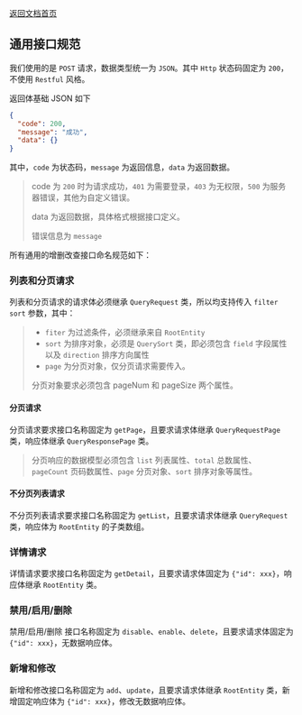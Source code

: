[返回文档首页](./README.md)

## 通用接口规范

我们使用的是 `POST` 请求，数据类型统一为 `JSON`。其中 `Http` 状态码固定为 `200`，不使用 `Restful` 风格。

返回体基础 JSON 如下

```json
{
  "code": 200,
  "message": "成功",
  "data": {}
}
```

其中，`code` 为状态码，`message` 为返回信息，`data` 为返回数据。

> code 为 `200` 时为请求成功，`401` 为需要登录，`403` 为无权限，`500` 为服务器错误，其他为自定义错误。
>
> data 为返回数据，具体格式根据接口定义。
>
> 错误信息为 `message`

所有通用的增删改查接口命名规范如下：

### 列表和分页请求

列表和分页请求的请求体必须继承 `QueryRequest` 类，所以均支持传入 `filter` `sort` 参数，其中：

> - `fiter` 为过滤条件，必须继承来自 `RootEntity`
> - `sort` 为排序对象，必须是 `QuerySort` 类，即必须包含 `field` 字段属性以及 `direction` 排序方向属性
> - `page` 为分页对象，仅分页请求需要传入。
>
> 分页对象要求必须包含 pageNum 和 pageSize 两个属性。

#### 分页请求

分页请求要求接口名称固定为 `getPage`，且要求请求体继承 `QueryRequestPage` 类，响应体继承 `QueryResponsePage` 类。

> 分页响应的数据模型必须包含 `list` 列表属性、`total` 总数属性、 `pageCount` 页码数属性、`page` 分页对象、`sort` 排序对象等属性。

#### 不分页列表请求

不分页列表请求要求接口名称固定为 `getList`，且要求请求体继承 `QueryRequest` 类，响应体为 `RootEntity` 的子类数组。

### 详情请求

详情请求要求接口名称固定为 `getDetail`，且要求请求体固定为 `{"id": xxx}`，响应体继承 `RootEntity` 类。

### 禁用/启用/删除

禁用/启用/删除 接口名称固定为 `disable`、`enable`、`delete`，且要求请求体固定为 `{"id": xxx}`，无数据响应体。

### 新增和修改

新增和修改接口名称固定为 `add`、`update`，且要求请求体继承 `RootEntity` 类，新增固定响应体为 `{"id": xxx}`，修改无数据响应体。